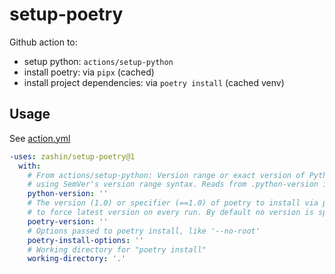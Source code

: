 # setup-poetry
Github action to:
- setup python: `actions/setup-python`
- install poetry: via `pipx` (cached)
- install project dependencies: via `poetry install` (cached venv)

## Usage
See [action.yml](action.yml)

```yaml
-uses: zashin/setup-poetry@1
  with:
    # From actions/setup-python: Version range or exact version of Python or PyPy to use,
    # using SemVer's version range syntax. Reads from .python-version if unset.
    python-version: ''
    # The version (1.0) or specifier (==1.0) of poetry to install via pipx. Use 'latest'
    # to force latest version on every run. By default no version is specified.
    poetry-version: ''
    # Options passed to poetry install, like '--no-root'
    poetry-install-options: ''
    # Working directory for "poetry install"
    working-directory: '.'
```